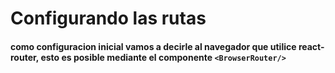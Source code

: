 # Configurando las rutas

#### como configuracion inicial vamos a decirle al navegador que utilice react-router, esto es posible mediante el componente `<BrowserRouter/>`

